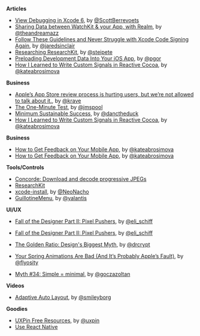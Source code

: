**Articles**

* [View Debugging in Xcode 6](http://www.raywenderlich.com/98356/view-debugging-in-xcode-6), by [@ScottBerrevoets](https://twitter.com/ScottBerrevoets)
* [Sharing Data between WatchKit & your App, with Realm](https://realm.io/news/tutorial-sharing-data-between-watchkit-and-your-app/), by [@theandreamazz](https://twitter.com/theandreamazz)
* [Follow These Guidelines and Never Struggle with Xcode Code Signing Again](http://blog.jaredsinclair.com/post/116436789850/follow-these-guidelines-and-never-struggle-with), by [@jaredsinclair](https://twitter.com/jaredsinclair)
* [Researching ResearchKit](http://petersteinberger.com/blog/2015/researching-researchkit/), by [@steipete](https://twitter.com/steipete)
* [Preloading Development Data Into Your iOS App](http://corporationunknown.com/blog/2014/07/10/preloading-development-data-into-your-ios-app/), by [@pgor](https://twitter.com/pgor)
* [How I Learned to Write Custom Signals in Reactive Cocoa](http://yalantis.com/blog/how-i-learned-to-write-custom-signals-in-reactive-cocoa/), by [@kateabrosimova](https://twitter.com/kateabrosimova)

**Business**

* [Apple’s App Store review process is hurting users, but we’re not allowed to talk about it.](https://medium.com/@krave/apple-s-app-store-review-process-is-hurting-users-but-we-re-not-allowed-to-talk-about-it-55d791451b), by [@krave](https://twitter.com/krave)
* [The One-Minute Test](https://medium.com/@jmspool/the-one-minute-test-68738cb111ea), by [@jmspool](https://twitter.com/jmspool)
* [Minimum Sustainable Success](http://www.lostgarden.com/2015/04/minimum-sustainable-success.html), by [@danctheduck](https://twitter.com/danctheduck)
* [How I Learned to Write Custom Signals in Reactive Cocoa](http://yalantis.com/blog/how-i-learned-to-write-custom-signals-in-reactive-cocoa/), by [@kateabrosimova](https://twitter.com/kateabrosimova)

**Business**

* [How to Get Feedback on Your Mobile App](http://yalantis.com/blog/get-feedback-mobile-app/), by [@kateabrosimova](https://twitter.com/kateabrosimova)
* [How to Get Feedback on Your Mobile App](http://yalantis.com/blog/get-feedback-mobile-app/), by [@kateabrosimova](https://twitter.com/kateabrosimova)

**Tools/Controls**

* [Concorde: Download and decode progressive JPEGs](https://github.com/contentful-labs/Concorde/) 
* [ResearchKit](http://researchkit.github.io)
* [xcode-install](https://github.com/neonichu/xcode-install), by [@NeoNacho](https://twitter.com/NeoNacho)
* [GuillotineMenu](https://github.com/Yalantis/GuillotineMenu), by [@yalantis](https://twitter.com/yalantis)

**UI/UX**
* [Fall of the Designer Part II: Pixel Pushers](http://www.elischiff.com/blog/2015/4/14/fall-of-the-designer-part-ii-pixel-pushers), by [@eli_schiff](https://twitter.com/eli_schiff)

* [Fall of the Designer Part II: Pixel Pushers](http://www.elischiff.com/blog/2015/4/14/fall-of-the-designer-part-ii-pixel-pushers), by [@eli_schiff](https://twitter.com/eli_schiff)
* [The Golden Ratio: Design's Biggest Myth](http://www.fastcodesign.com/3044877/the-golden-ratio-designs-biggest-myth), by [@drcrypt](https://twitter.com/drcrypt)
* [Your Spring Animations Are Bad (And It’s Probably Apple’s Fault)](https://medium.com/@flyosity/your-spring-animations-are-bad-and-it-s-probably-apple-s-fault-784932e51733), by [@flyosity](https://twitter.com/flyosity)
* [Myth #34: Simple = minimal](http://uxmyths.com/post/115783813605/myth-34-simple-minimal), by [@goczazoltan](https://twitter.com/goczazoltan)

**Videos**

* [Adaptive Auto Layout](https://www.youtube.com/watch?v=taWaW2GzfCI), by [@smileyborg](https://twitter.com/smileyborg)

**Goodies**

* [UXPin Free Resources](http://www.uxpin.com/knowledge.html), by [@uxpin](https://twitter.com/uxpin)
* [Use React Native](http://www.reactnative.com/)

